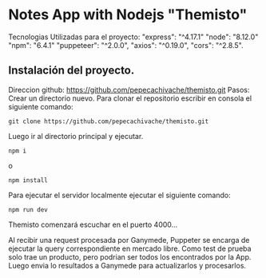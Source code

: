 # Notes App with Nodejs "Themisto"
Tecnologias Utilizadas para el proyecto: "express": "^4.17.1" "node": "8.12.0" "npm": "6.4.1" "puppeteer": "^2.0.0",
"axios": "^0.19.0",  "cors": "^2.8.5".

## Instalación del proyecto.

Direccion github: https://github.com/pepecachivache/themisto.git Pasos: Crear un directorio nuevo. Para clonar el repositorio escribir en consola el siguiente comando:
 ```
 git clone https://github.com/pepecachivache/themisto.git
 
 ```
  Luego ir al directorio principal y ejecutar.
 
 ```
 npm i
 ```
 o
 ```
 npm install
 ```
 
  Para ejecutar el servidor localmente ejecutar el siguiente comando:
 ```
 npm run dev
 ```
 
 Themisto comenzará escuchar en el puerto 4000...
 
 Al recibir una request procesada por Ganymede, Puppeter se encarga de ejecutar la query correspondiente en mercado libre. Como test de prueba solo trae un producto, pero podrian ser todos los encontrados por la App.
 Luego envia lo resultados a Ganymede para actualizarlos y procesarlos.
 
 

 
 
